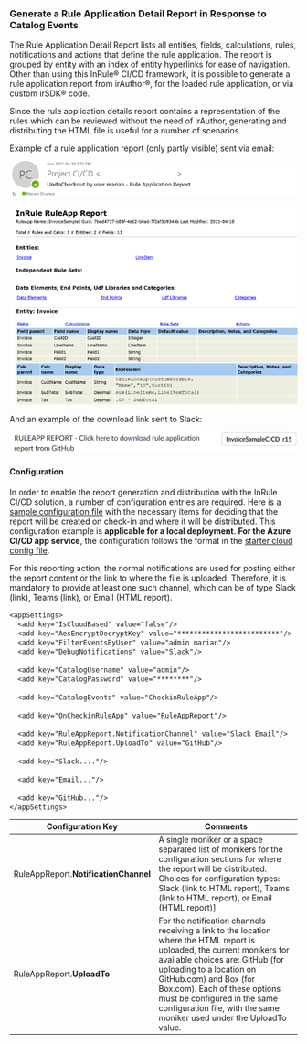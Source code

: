 ### Generate a Rule Application Detail Report in Response to Catalog Events

The Rule Application Detail Report lists all entities, fields, calculations, rules, notifications and actions that define the rule application.  The report is grouped by entity with an index of entity hyperlinks for ease of navigation.  Other than using this InRule® CI/CD framework, it is possible to generate a rule application report from irAuthor®, for the loaded rule application, or via custom irSDK® code.

Since the rule application details report contains a representation of the rules which can be reviewed without the need of irAuthor, generating and distributing the HTML file is useful for a number of scenarios.

Example of a rule application report (only partly visible) sent via email:

![Example of rule application report sent via email](../images/Sample2-RuleAppReportEmail.PNG)

And an example of the download link sent to Slack:

![Example of rule application report link sent via Slack](../images/Sample2-RuleAppReportSlack.PNG)

#### Configuration

In order to enable the report generation and distribution with the InRule CI/CD solution, a number of configuration entries are required.  Here is [a sample configuration file](../config/InRuleCICD_RuleAppReport.config) with the necessary items for deciding that the report will be created on check-in and where it will be distributed. This configuration example is **applicable for a local deployment**.  **For the Azure CI/CD app service**, the configuration follows the format in the [starter cloud config file](../config/InRule.CICD.Runtime.Service.config.json).

For this reporting action, the normal notifications are used for posting either the report content or the link to where the file is uploaded.  Therefore, it is mandatory to provide at least one such channel, which can be of type Slack (link), Teams (link), or Email (HTML report).  


```
<appSettings>
  <add key="IsCloudBased" value="false"/>
  <add key="AesEncryptDecryptKey" value="*************************"/>
  <add key="FilterEventsByUser" value="admin marian"/>
  <add key="DebugNotifications" value="Slack"/>
  
  <add key="CatalogUsername" value="admin"/>
  <add key="CatalogPassword" value="********"/>
  
  <add key="CatalogEvents" value="CheckinRuleApp"/>

  <add key="OnCheckinRuleApp" value="RuleAppReport"/>
  
  <add key="RuleAppReport.NotificationChannel" value="Slack Email"/>
  <add key="RuleAppReport.UploadTo" value="GitHub"/>
  
  <add key="Slack...."/>
  
  <add key="Email..."/>
  
  <add key="GitHub..."/>
</appSettings>
```

|Configuration Key | Comments
--- | ---
|RuleAppReport.**NotificationChannel**| A single moniker or a space separated list of monikers for the configuration sections for where the report will be distributed.  Choices for configuration types: Slack (link to HTML report), Teams (link to HTML report), or Email (HTML report)].
|RuleAppReport.**UploadTo**| For the notification channels receiving a link to the location where the HTML report is uploaded, the current monikers for available choices are: GitHub (for uploading to a location on GitHub.com) and Box (for Box.com).  Each of these options must be configured in the same configuration file, with the same moniker used under the UploadTo value.
